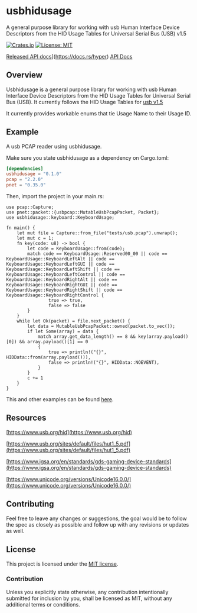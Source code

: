 # usbhidusage

A general purpose library for working with usb Human Interface Device Descriptors from the HID Usage Tables for Universal Serial Bus (USB) v1.5

[![Crates.io][crates-badge]][crates-url]
[![License: MIT](https://img.shields.io/badge/license-MIT-blue.svg)](https://opensource.org/licenses/MIT)

[crates-badge]: https://img.shields.io/crates/v/usbhidusage.svg
[crates-url]: https://crates.io/crates/usbhidusage
[Released API docs](https://docs.rs/hyper/badge.svg)](https://docs.rs/hyper)
[API Docs](https://docs.rs/usbhidusage)

## Overview

Usbhidusage is a general purpose library for working with usb Human Interface Device Descriptors from the HID Usage Tables for Universal Serial Bus (USB). It currently follows the HID Usage Tables for [usb v1.5](https://usb.org/sites/default/files/hut1_5.pdf)

It currently provides workable enums that tie Usage Name to their Usage ID.
## Example

A usb PCAP reader using usbhidusage.

Make sure you state usbhidusage as a dependency on Cargo.toml:

```toml
[dependencies]
usbhidusage = "0.1.0"
pcap = "2.2.0"
pnet = "0.35.0"
```
Then, import the project in your main.rs:

```rust,no_run
use pcap::Capture;
use pnet::packet::{usbpcap::MutableUsbPcapPacket, Packet};
use usbhidusage::keyboard::KeyboardUsage;

fn main() {
    let mut file = Capture::from_file("tests/usb.pcap").unwrap();
    let mut c = 1;
    fn key(code: u8) -> bool {
        let code = KeyboardUsage::from(code);
        match code == KeyboardUsage::Reserved00_00 || code == KeyboardUsage::KeyboardLeftAlt || code == KeyboardUsage::KeyboardLeftGUI || code == KeyboardUsage::KeyboardLeftShift || code == KeyboardUsage::KeyboardLeftControl || code == KeyboardUsage::KeyboardRightAlt || code == KeyboardUsage::KeyboardRightGUI || code == KeyboardUsage::KeyboardRightShift || code == KeyboardUsage::KeyboardRightControl {
                true => true,
                false => false
        }
    }
    while let Ok(packet) = file.next_packet() {
        let data = MutableUsbPcapPacket::owned(packet.to_vec());
        if let Some(array) = data {
            match array.get_data_length() == 8 && key(array.payload()[0]) && array.payload()[1] == 0
            {
                true => println!("{}", HIDData::from(array.payload())),
                false => println!("{}", HIDData::NOEVENT),
            }
        }
        c += 1
    }
}

```

This and other examples can be found [here][examples].

[examples]: https://github.com/Cry-Tokyo/usbhidusage/tree/master/examples


## Resources
[https://www.usb.org/hid](https://www.usb.org/hid)

[https://www.usb.org/sites/default/files/hut1_5.pdf](https://www.usb.org/sites/default/files/hut1_5.pdf)

[https://www.igsa.org/en/standards/gds-gaming-device-standards](https://www.igsa.org/en/standards/gds-gaming-device-standards)

[https://www.unicode.org/versions/Unicode16.0.0/](https://www.unicode.org/versions/Unicode16.0.0/)


## Contributing

Feel free to leave any changes or suggestions, the goal would be to follow the spec as closely as possible and follow up with any revisions or updates as well.


## License

This project is licensed under the [MIT license].

[MIT license]: https://github.com/tokio-rs/tokio/blob/master/LICENSE

### Contribution

Unless you explicitly state otherwise, any contribution intentionally submitted
for inclusion by you, shall be licensed as MIT, without any additional
terms or conditions.
